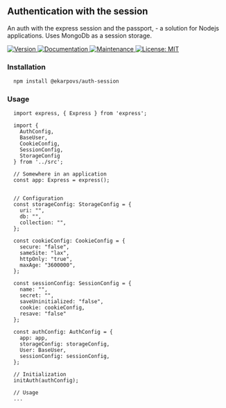 ## Authentication with the session

An auth with the express session and the passport, - a solution for Nodejs applications.
Uses MongoDb as a session storage.

<p>
  <a href="https://www.npmjs.com/package/@ekarpovs/auth-session" target="_blank">
    <img alt="Version" src="https://img.shields.io/npm/v/@ekarpovs/auth-session.svg">
  </a>
  <a href="https://github.com/ekarpovs/auth-session#readme" target="_blank">
    <img alt="Documentation" src="https://img.shields.io/badge/documentation-yes-brightgreen.svg" />
  </a>
  <a href="https://github.com/ekarpovs/auth-session/graphs/commit-activity" target="_blank">
    <img alt="Maintenance" src="https://img.shields.io/badge/Maintained%3F-yes-green.svg" />
  </a>
  <a href="https://github.com/ekarpovs/auth-session/blob/master/LICENSE" target="_blank">
    <img alt="License: MIT" src="https://img.shields.io/badge/License-MIT-yellow.svg" />
  </a>
</p>

### Installation
```bash
  npm install @ekarpovs/auth-session
```
### Usage
```
  import express, { Express } from 'express';

  import { 
    AuthConfig,
    BaseUser,
    CookieConfig,
    SessionConfig,
    StorageConfig 
  } from '../src';

  // Somewhere in an application
  const app: Express = express();


  // Configuration
  const storageConfig: StorageConfig = {
    uri: "",
    db: "",
    collection: "",
  };

  const cookieConfig: CookieConfig = {
    secure: "false",
    sameSite: "lax",
    httpOnly: "true",
    maxAge: "3600000",
  };

  const sessionConfig: SessionConfig = {
    name: "",
    secret: "",
    saveUninitialized: "false",
    cookie: cookieConfig,
    resave: "false"
  };

  const authConfig: AuthConfig = {
    app: app,
    storageConfig: storageConfig,
    User: BaseUser,
    sessionConfig: sessionConfig,
  };

  // Initialization
  initAuth(authConfig);

  // Usage
  ...

```
